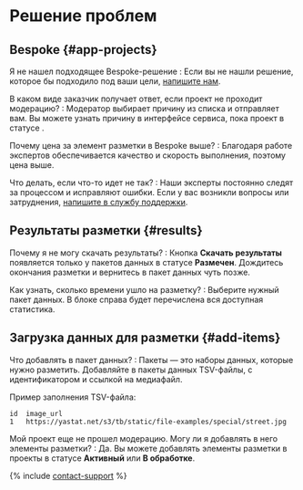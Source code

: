 # Решение проблем

## Bespoke {#app-projects}

Я не нашел подходящее Bespoke-решение
: Если вы не нашли решение, которое бы подходило под ваши цели, [напишите нам](https://toloka.ai/ru/docs/guide/troubleshooting/support-solution.html#troubleshooting__new_1).

В каком виде заказчик получает ответ, если проект не проходит модерацию?
: Модератор выбирает причину из списка и отправляет вам. Вы можете узнать причину в интерфейсе сервиса, пока проект в статусе .

Почему цена за элемент разметки в Bespoke выше?
: Благодаря работе экспертов обеспечивается качество и скорость выполнения, поэтому цена выше.

Что делать, если что-то идет не так?
: Наши эксперты постоянно следят за процессом и исправляют ошибки. Если у вас возникли вопросы или затруднения, [напишите в службу поддержки](https://toloka.ai/ru/docs/guide/troubleshooting/support-solution.html#troubleshooting__new_1).

## Результаты разметки {#results}

Почему я не могу скачать результаты?
: Кнопка **Скачать результаты** появляется только у пакетов данных в статусе **Размечен**. Дождитесь окончания разметки и вернитесь в пакет данных чуть позже.

Как узнать, сколько времени ушло на разметку?
: Выберите нужный пакет данных. В блоке справа будет перечислена вся доступная статистика.

## Загрузка данных для разметки {#add-items}

Что добавлять в пакет данных?
: Пакеты — это наборы данных, которые нужно разметить. Добавляйте в пакеты данных TSV-файлы, с идентификатором и ссылкой на медиафайл.

  Пример заполнения TSV-файла:

  ```
  id  image_url
  1   https://yastat.net/s3/tb/static/file-examples/special/street.jpg
  ```

Мой проект еще не прошел модерацию. Могу ли я добавлять в него элементы разметки?
: Да. Вы можете добавлять элементы разметки в проекты в статусе **Активный** или **В обработке**.

{% include [contact-support](_includes/contact-support.md) %}